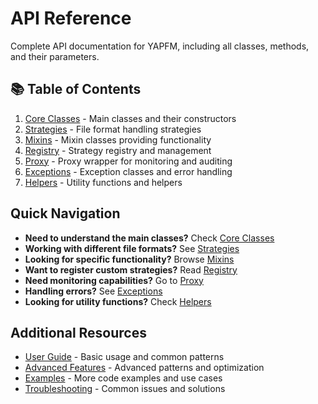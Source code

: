 # API Reference

Complete API documentation for YAPFM, including all classes, methods, and their parameters.

## 📚 Table of Contents

1. [Core Classes](core_classes.md) - Main classes and their constructors
2. [Strategies](strategies.md) - File format handling strategies
3. [Mixins](mixins.md) - Mixin classes providing functionality
4. [Registry](registry.md) - Strategy registry and management
5. [Proxy](proxy.md) - Proxy wrapper for monitoring and auditing
6. [Exceptions](exceptions.md) - Exception classes and error handling
7. [Helpers](helpers.md) - Utility functions and helpers

## Quick Navigation

- **Need to understand the main classes?** Check [Core Classes](core_classes.md)
- **Working with different file formats?** See [Strategies](strategies.md)
- **Looking for specific functionality?** Browse [Mixins](mixins.md)
- **Want to register custom strategies?** Read [Registry](registry.md)
- **Need monitoring capabilities?** Go to [Proxy](proxy.md)
- **Handling errors?** See [Exceptions](exceptions.md)
- **Looking for utility functions?** Check [Helpers](helpers.md)

## Additional Resources

- [User Guide](../user_guide/index.md) - Basic usage and common patterns
- [Advanced Features](../advanced/index.md) - Advanced patterns and optimization
- [Examples](../usage_examples/index.md) - More code examples and use cases
- [Troubleshooting](../troubleshooting/index.md) - Common issues and solutions
